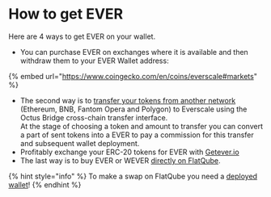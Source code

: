 # How to get EVER

Here are 4 ways to get EVER on your wallet.

* You can purchase EVER on exchanges where it is available and then withdraw them to your EVER Wallet address:

{% embed url="https://www.coingecko.com/en/coins/everscale#markets" %}

* The second way is to [transfer your tokens from another network](https://app.gitbook.com/s/YHWioUoTfRHYtNnL7rgu/use/bridge/cross-chain-transfer/how-to/transferring-from-another-network-to-everscale) (Ethereum, BNB, Fantom Opera and Polygon) to Everscale using the Octus Bridge cross-chain transfer interface.\
  At the stage of choosing a token and amount to transfer you can convert a part of sent tokens into a EVER to pay a commission for this transfer and subsequent wallet deployment.
* Profitably exchange your ERC-20 tokens for EVER with [Getever.io](https://getever.io/)
* The last way is to buy EVER or WEVER [directly on FlatQube](https://flatqube.io/swap/0:a519f99bb5d6d51ef958ed24d337ad75a1c770885dcd42d51d6663f9fcdacfb2/0:a49cd4e158a9a15555e624759e2e4e766d22600b7800d891e46f9291f044a93d).​

{% hint style="info" %}
To make a swap on FlatQube you need a [deployed wallet](https://app.gitbook.com/s/vwtaQbYcgICT7ubKSITZ/getting-started/install-and-singing-in/deploy)!
{% endhint %}
